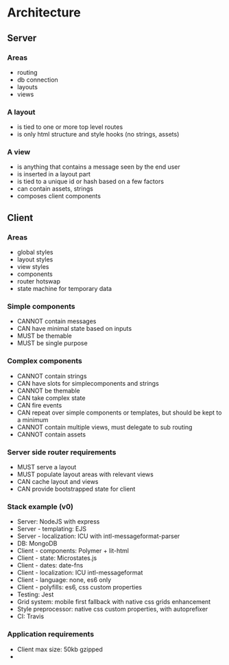 # Architecture #
## Server ##
### Areas ###
- routing
- db connection
- layouts
- views

### A layout ###
- is tied to one or more top level routes
- is only html structure and style hooks (no strings, assets)

### A view ###
- is anything that contains a message seen by the end user
- is inserted in a layout part
- is tied to a unique id or hash based on a few factors
- can contain assets, strings
- composes client components

## Client ##
### Areas ###
- global styles
- layout styles
- view styles
- components
- router hotswap
- state machine for temporary data

### Simple components ###
- CANNOT contain messages
- CAN have minimal state based on inputs
- MUST be themable
- MUST be single purpose

### Complex components ###
- CANNOT contain strings
- CAN have slots for simplecomponents and strings
- CANNOT be themable
- CAN take complex state
- CAN fire events
- CAN repeat over simple components or templates, but should be kept to a minimum
- CANNOT contain multiple views, must delegate to sub routing
- CANNOT contain assets

### Server side router requirements ###
- MUST serve a layout
- MUST populate layout areas with relevant views
- CAN cache layout and views
- CAN provide bootstrapped state for client

### Stack example (v0) ###
- Server: NodeJS with express
- Server - templating: EJS
- Server - localization: ICU with intl-messageformat-parser
- DB: MongoDB
- Client - components: Polymer + lit-html
- Client - state: Microstates.js
- Client - dates: date-fns
- Client - localization: ICU intl-messageformat
- Client - language: none, es6 only
- Client - polyfills: es6, css custom properties
- Testing: Jest
- Grid system: mobile first fallback with native css grids enhancement
- Style preprocessor: native css custom properties, with autoprefixer
- CI: Travis

### Application requirements ###
- Client max size: 50kb gzipped
- 